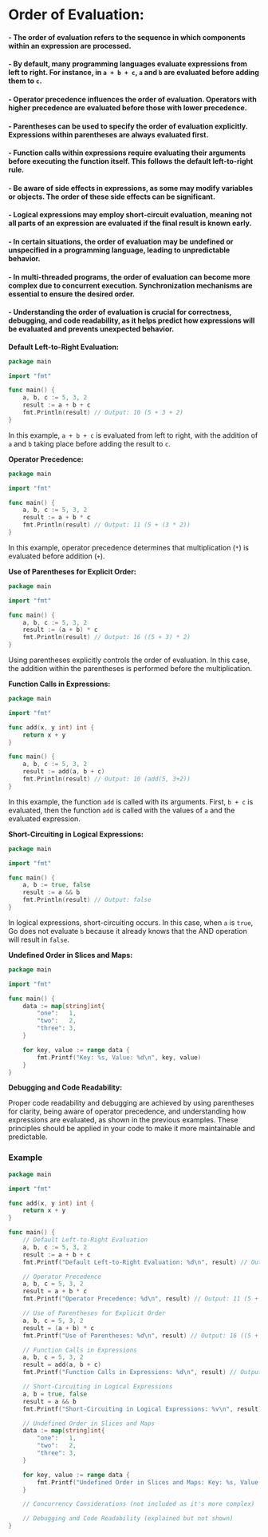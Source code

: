 
# **Order of Evaluation:**

#### - The order of evaluation refers to the sequence in which components within an expression are processed.

#### - By default, many programming languages evaluate expressions from left to right. For instance, in `a + b + c`, `a` and `b` are evaluated before adding them to `c`.

#### - Operator precedence influences the order of evaluation. Operators with higher precedence are evaluated before those with lower precedence.

#### - Parentheses can be used to specify the order of evaluation explicitly. Expressions within parentheses are always evaluated first.

#### - Function calls within expressions require evaluating their arguments before executing the function itself. This follows the default left-to-right rule.

#### - Be aware of side effects in expressions, as some may modify variables or objects. The order of these side effects can be significant.

#### - Logical expressions may employ short-circuit evaluation, meaning not all parts of an expression are evaluated if the final result is known early.

#### - In certain situations, the order of evaluation may be undefined or unspecified in a programming language, leading to unpredictable behavior.

#### - In multi-threaded programs, the order of evaluation can become more complex due to concurrent execution. Synchronization mechanisms are essential to ensure the desired order.

#### - Understanding the order of evaluation is crucial for correctness, debugging, and code readability, as it helps predict how expressions will be evaluated and prevents unexpected behavior.



**Default Left-to-Right Evaluation:**

```go
package main

import "fmt"

func main() {
    a, b, c := 5, 3, 2
    result := a + b + c
    fmt.Println(result) // Output: 10 (5 + 3 + 2)
}
```

In this example, `a + b + c` is evaluated from left to right, with the addition of `a` and `b` taking place before adding the result to `c`.

**Operator Precedence:**

```go
package main

import "fmt"

func main() {
    a, b, c := 5, 3, 2
    result := a + b * c
    fmt.Println(result) // Output: 11 (5 + (3 * 2))
}
```

In this example, operator precedence determines that multiplication (`*`) is evaluated before addition (`+`).

**Use of Parentheses for Explicit Order:**

```go
package main

import "fmt"

func main() {
    a, b, c := 5, 3, 2
    result := (a + b) * c
    fmt.Println(result) // Output: 16 ((5 + 3) * 2)
}
```

Using parentheses explicitly controls the order of evaluation. In this case, the addition within the parentheses is performed before the multiplication.

**Function Calls in Expressions:**

```go
package main

import "fmt"

func add(x, y int) int {
    return x + y
}

func main() {
    a, b, c := 5, 3, 2
    result := add(a, b + c)
    fmt.Println(result) // Output: 10 (add(5, 3+2))
}
```

In this example, the function `add` is called with its arguments. First, `b + c` is evaluated, then the function `add` is called with the values of `a` and the evaluated expression.

**Short-Circuiting in Logical Expressions:**

```go
package main

import "fmt"

func main() {
    a, b := true, false
    result := a && b
    fmt.Println(result) // Output: false
}
```

In logical expressions, short-circuiting occurs. In this case, when `a` is `true`, Go does not evaluate `b` because it already knows that the AND operation will result in `false`.

**Undefined Order in Slices and Maps:**

```go
package main

import "fmt"

func main() {
    data := map[string]int{
        "one":   1,
        "two":   2,
        "three": 3,
    }

    for key, value := range data {
        fmt.Printf("Key: %s, Value: %d\n", key, value)
    }
}
```


**Debugging and Code Readability:**

Proper code readability and debugging are achieved by using parentheses for clarity, being aware of operator precedence, and understanding how expressions are evaluated, as shown in the previous examples. These principles should be applied in your code to make it more maintainable and predictable.


### Example 

```go
package main

import "fmt"

func add(x, y int) int {
    return x + y
}

func main() {
    // Default Left-to-Right Evaluation
    a, b, c := 5, 3, 2
    result := a + b + c
    fmt.Printf("Default Left-to-Right Evaluation: %d\n", result) // Output: 10 (5 + 3 + 2)

    // Operator Precedence
    a, b, c = 5, 3, 2
    result = a + b * c
    fmt.Printf("Operator Precedence: %d\n", result) // Output: 11 (5 + (3 * 2))

    // Use of Parentheses for Explicit Order
    a, b, c = 5, 3, 2
    result = (a + b) * c
    fmt.Printf("Use of Parentheses: %d\n", result) // Output: 16 ((5 + 3) * 2)

    // Function Calls in Expressions
    a, b, c = 5, 3, 2
    result = add(a, b + c)
    fmt.Printf("Function Calls in Expressions: %d\n", result) // Output: 10 (add(5, 3+2))

    // Short-Circuiting in Logical Expressions
    a, b = true, false
    result = a && b
    fmt.Printf("Short-Circuiting in Logical Expressions: %v\n", result) // Output: false

    // Undefined Order in Slices and Maps
    data := map[string]int{
        "one":   1,
        "two":   2,
        "three": 3,
    }

    for key, value := range data {
        fmt.Printf("Undefined Order in Slices and Maps: Key: %s, Value: %d\n", key, value)
    }

    // Concurrency Considerations (not included as it's more complex)

    // Debugging and Code Readability (explained but not shown)
}


```
